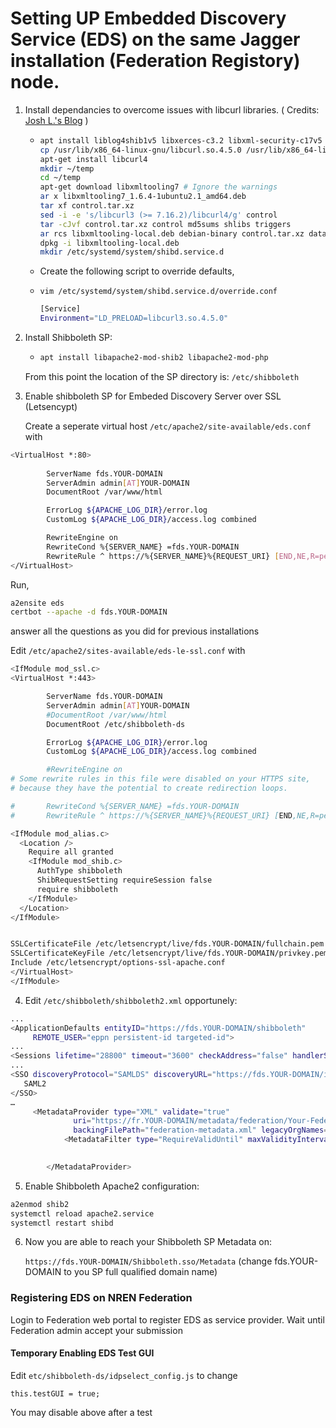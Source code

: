 # Setting UP Embedded Discovery Service (EDS) on the same Jagger installation (Federation Registory) node.

1. Install dependancies to overcome issues with libcurl libraries. ( Credits: [Josh L.'s Blog](https://depts.washington.edu/bitblog/2018/06/libcurl3-libcurl4-shibboleth-php-curl-ubuntu-18-04/) )
   * ```bash
     apt install liblog4shib1v5 libxerces-c3.2 libxml-security-c17v5 libcurl3
     cp /usr/lib/x86_64-linux-gnu/libcurl.so.4.5.0 /usr/lib/x86_64-linux-gnu/libcurl3.so.4.5.0
     apt-get install libcurl4
     mkdir ~/temp
     cd ~/temp
     apt-get download libxmltooling7 # Ignore the warnings
     ar x libxmltooling7_1.6.4-1ubuntu2.1_amd64.deb
     tar xf control.tar.xz
     sed -i -e 's/libcurl3 (>= 7.16.2)/libcurl4/g' control
     tar -cJvf control.tar.xz control md5sums shlibs triggers
     ar rcs libxmltooling-local.deb debian-binary control.tar.xz data.tar.xz
     dpkg -i libxmltooling-local.deb
     mkdir /etc/systemd/system/shibd.service.d
     ```
   * Create the following script to override defaults,
   * `vim /etc/systemd/system/shibd.service.d/override.conf`
   
     ```bash
     [Service]
     Environment="LD_PRELOAD=libcurl3.so.4.5.0"
     ```
   
2. Install Shibboleth SP:
   * ```bash
     apt install libapache2-mod-shib2 libapache2-mod-php
     ```

   From this point the location of the SP directory is: ```/etc/shibboleth```
   
3. Enable shibboleth SP for  Embeded Discovery Server over SSL (Letsencypt)

   Create a seperate virtual host  `/etc/apache2/site-available/eds.conf` with

```bash
<VirtualHost *:80>
  
        ServerName fds.YOUR-DOMAIN
        ServerAdmin admin[AT]YOUR-DOMAIN
        DocumentRoot /var/www/html

        ErrorLog ${APACHE_LOG_DIR}/error.log
        CustomLog ${APACHE_LOG_DIR}/access.log combined

        RewriteEngine on
        RewriteCond %{SERVER_NAME} =fds.YOUR-DOMAIN
        RewriteRule ^ https://%{SERVER_NAME}%{REQUEST_URI} [END,NE,R=permanent]
</VirtualHost>
```

   Run,

```bash
a2ensite eds
certbot --apache -d fds.YOUR-DOMAIN
```

   answer all the questions as you did for previous installations
   
   Edit `/etc/apache2/sites-available/eds-le-ssl.conf` with
   
```bash
<IfModule mod_ssl.c>
<VirtualHost *:443>

        ServerName fds.YOUR-DOMAIN
        ServerAdmin admin[AT]YOUR-DOMAIN
        #DocumentRoot /var/www/html
        DocumentRoot /etc/shibboleth-ds

        ErrorLog ${APACHE_LOG_DIR}/error.log
        CustomLog ${APACHE_LOG_DIR}/access.log combined

        #RewriteEngine on
# Some rewrite rules in this file were disabled on your HTTPS site,
# because they have the potential to create redirection loops.

#       RewriteCond %{SERVER_NAME} =fds.YOUR-DOMAIN
#       RewriteRule ^ https://%{SERVER_NAME}%{REQUEST_URI} [END,NE,R=permanent]

<IfModule mod_alias.c>
  <Location />
    Require all granted
    <IfModule mod_shib.c>
      AuthType shibboleth
      ShibRequestSetting requireSession false
      require shibboleth
    </IfModule>
  </Location>
</IfModule>


SSLCertificateFile /etc/letsencrypt/live/fds.YOUR-DOMAIN/fullchain.pem
SSLCertificateKeyFile /etc/letsencrypt/live/fds.YOUR-DOMAIN/privkey.pem
Include /etc/letsencrypt/options-ssl-apache.conf
</VirtualHost>
</IfModule>
```

4. Edit `/etc/shibboleth/shibboleth2.xml` opportunely:

```bash
...
<ApplicationDefaults entityID="https://fds.YOUR-DOMAIN/shibboleth"
     REMOTE_USER="eppn persistent-id targeted-id">
...
<Sessions lifetime="28800" timeout="3600" checkAddress="false" handlerSSL="true" cookieProps="https">
...
<SSO discoveryProtocol="SAMLDS" discoveryURL="https://fds.YOUR-DOMAIN/index.html">
   SAML2
</SSO>
…
   	 <MetadataProvider type="XML" validate="true"
              uri="https://fr.YOUR-DOMAIN/metadata/federation/Your-Federation/metadata.xml"
              backingFilePath="federation-metadata.xml" legacyOrgNames="true" reloadInterval="7200">
            <MetadataFilter type="RequireValidUntil" maxValidityInterval="2419200"/>
            

        </MetadataProvider>
```

5. Enable Shibboleth Apache2 configuration:

```bash
a2enmod shib2
systemctl reload apache2.service 
systemctl restart shibd
```

6. Now you are able to reach your Shibboleth SP Metadata on:
   
   `https://fds.YOUR-DOMAIN/Shibboleth.sso/Metadata` (change fds.YOUR-DOMAIN to you SP full qualified domain name)


### Registering EDS on NREN Federation

Login to Federation web portal to register EDS as service provider. Wait until Federation admin accept your submission


#### Temporary Enabling EDS Test GUI

Edit `etc/shibboleth-ds/idpselect_config.js` to change

 ```this.testGUI = true;```

You may disable above after a test
